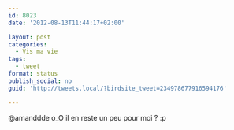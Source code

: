 ```yaml
---
id: 8023
date: '2012-08-13T11:44:17+02:00'

layout: post
categories:
  - Vis ma vie
tags:
  - tweet
format: status
publish_social: no
guid: 'http://tweets.local/?birdsite_tweet=234978677916594176'

---
```


@amanddde o\_O il en reste un peu pour moi ? :p